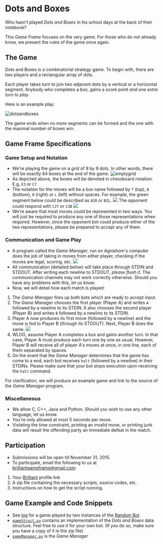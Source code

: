 # Dots and Boxes

Who hasn't played *Dots and Boxes* in his school days at the back of their notebook?

This *Game Frame* focuses on the very game. For those who do not already know, we present the rules of the game once again.

## The Game

Dots and Boxes is a combinatorial strategy game. To begin with, there are two players and a rectangular array of dots.

Each player takes turn to join two adjacent dots by a vertical or a horizontal segment. Anybody who completes a box, gains a score point *and one extra turn to play*.

Here is an example play:

![dotsandboxes](https://upload.wikimedia.org/wikipedia/commons/f/fa/Dots-and-boxes.svg)

The game ends when no more segments can be formed and the one with the maximal number of boxes win.

## Game Frame Specifications

### Game Setup and Notation

* We're playing the game on a grid of 9 by 9 dots. In other words, there will be exactly 64 boxes at the end of the game.
![emptygrid](https://d18l82el6cdm1i.cloudfront.net/uploads/udwu5jm41J-emptygrid.png)
* As depicted above, the boxes will be denoted in chessboard notation. E.g, `E3` or `C7`
* The notation for the moves will be a box name followed by `T` (top), `B` (bottom), `R` (right) or `L` (left) without spaces. For example, the green segment below could be described as `A2R` or `B2L`.
![](https://d18l82el6cdm1i.cloudfront.net/uploads/Lzhch0BmSl-a2r.png)
The opponent could respond with `C2T` or `C3B`
![](https://d18l82el6cdm1i.cloudfront.net/uploads/e6ddXFRk6O-c2t.png)
* We're aware that most moves could be represented in two ways. You will just be required to produce any one of those representations when required. However, since the opponent bot could produce either of the two representations, please be prepared to accept any of them.

### Communication and Game Play

* A program called the *Game Manager*, run on Agnishom's computer does the job of taking in moves from either player, checking if the moves are legal, scoring, etc.
![](https://d18l82el6cdm1i.cloudfront.net/uploads/fxjD5HX3ue-game_arch.png)
* All communication (detailed below) will take place through STDIN and STDOUT. After writing each newline to STDOUT, *please flush it*. The communication channels may not work correctly otherwise. Should you have any problems with this, *let us know*.
* Now, we will detail how each match is played:
 1. The *Game Manager* fires up both bots which are ready to accept input.
 2. The *Game Manager* chooses the first player (Player A) and writes `A` followed by a newline to its STDIN. It also chooses the second player (Player B) and writes `B` followed by a newline to its STDIN.
 3. Player A now produces its first move (followed by a newline) and the move is fed to Player B (through its STDOUT). Next, Player B does the same.
 ![](https://d18l82el6cdm1i.cloudfront.net/uploads/oaOq1BJNS2-board_with_one_fill.png)
 4. WLOG, assume Player A completes a box and gains another turn. In that case, Player A must produce each turn one by one as usual. However, Player B will receive all of player A's moves at once, in one line, each of them separated by spaces.
 5. On the event that the *Game Manager* determines that the game has come to a end, each bot receives `halt` (followed by a newline) in their STDINs. Please make sure that your bot stops execution upon receiving the `halt` command.

For clarification, we will produce an example game and link to the source of the *Game Manager* program.

### Miscellaneous

* We allow C, C++, Java and Python. Should you wish to use any other language, let us know.
* You're only allowed at most 5 seconds per move.
* Violating the time constraint, printing an invalid move, or printing junk data will result the offending party an immediate defeat in the match.

## Participation

* Submissions will be open till November 31, 2015.
* To participate, email the following to us at brilliantgameframe@gmail.com:
 1. Your [Brilliant](http://Brilliant.Org) profile link
 2. A zip file containing the necessary scripts, source codes, etc.
 3. Instructions on how to get the script running.

## Game Example and Code Snippets

* See [log](https://github.com/Agnishom/BrilliantGameFrame/blob/master/DotsAndBoxes/log) for a game played by two instances of the [Random Bot](https://github.com/Agnishom/BrilliantGameFrame/blob/master/DotsAndBoxes/randomBot.py)
* [`gameStruct.py`](https://github.com/Agnishom/BrilliantGameFrame/blob/master/DotsAndBoxes/gameStruct.py) contains an implementation of the *Dots and Boxes* data structure. Feel free to use it for your own bot. (If you do so, make sure you have a copy of it in the zip file)
* [`gameManager.py`](https://github.com/Agnishom/BrilliantGameFrame/blob/master/DotsAndBoxes/gameManager.py) is the *Game Manager*
